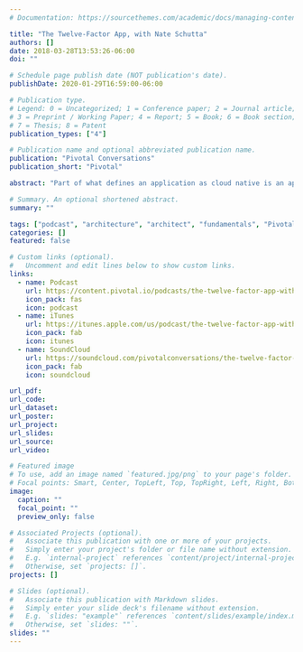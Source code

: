 ```yaml
---
# Documentation: https://sourcethemes.com/academic/docs/managing-content/

title: "The Twelve-Factor App, with Nate Schutta"
authors: []
date: 2018-03-28T13:53:26-06:00
doi: ""

# Schedule page publish date (NOT publication's date).
publishDate: 2020-01-29T16:59:00-06:00

# Publication type.
# Legend: 0 = Uncategorized; 1 = Conference paper; 2 = Journal article;
# 3 = Preprint / Working Paper; 4 = Report; 5 = Book; 6 = Book section;
# 7 = Thesis; 8 = Patent
publication_types: ["4"]

# Publication name and optional abbreviated publication name.
publication: "Pivotal Conversations"
publication_short: "Pivotal"

abstract: "Part of what defines an application as cloud native is an application and management style described by the 12 factors. While these seem simple at first, each of them just the top of the iceberg of recommendations. Coté plumbs the depths with Nate Schutta to see what's under the waterline. They also discuss where state is in this stateless model and how it's managed."

# Summary. An optional shortened abstract.
summary: ""

tags: ["podcast", "architecture", "architect", "fundamentals", "Pivotal", "cloud-native", "12-factor", "Paris", "sculptures"]
categories: []
featured: false

# Custom links (optional).
#   Uncomment and edit lines below to show custom links.
links:
  - name: Podcast
    url: https://content.pivotal.io/podcasts/the-twelve-factor-app-with-nate-schutta-ep-98
    icon_pack: fas
    icon: podcast
  - name: iTunes
    url: https://itunes.apple.com/us/podcast/the-twelve-factor-app-with-nate-schutta-ep-98/id1123116274?i=1000407283819&mt=2
    icon_pack: fab
    icon: itunes
  - name: SoundCloud
    url: https://soundcloud.com/pivotalconversations/the-twelve-factor-app-with-nate-schutta-ep-98
    icon_pack: fab
    icon: soundcloud

url_pdf:
url_code:
url_dataset:
url_poster:
url_project:
url_slides:
url_source:
url_video:

# Featured image
# To use, add an image named `featured.jpg/png` to your page's folder.
# Focal points: Smart, Center, TopLeft, Top, TopRight, Left, Right, BottomLeft, Bottom, BottomRight.
image:
  caption: ""
  focal_point: ""
  preview_only: false

# Associated Projects (optional).
#   Associate this publication with one or more of your projects.
#   Simply enter your project's folder or file name without extension.
#   E.g. `internal-project` references `content/project/internal-project/index.md`.
#   Otherwise, set `projects: []`.
projects: []

# Slides (optional).
#   Associate this publication with Markdown slides.
#   Simply enter your slide deck's filename without extension.
#   E.g. `slides: "example"` references `content/slides/example/index.md`.
#   Otherwise, set `slides: ""`.
slides: ""
---
```


